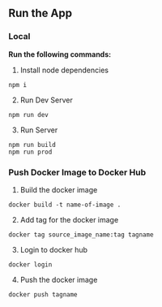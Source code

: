 ## Run the App
### Local
**Run the following commands:**
1. Install node dependencies
```
npm i
```
2. Run Dev Server
```
npm run dev
```
3. Run Server
```
npm run build
npm run prod
```

### Push Docker Image to Docker Hub
1. Build the docker image
```
docker build -t name-of-image .
```
2. Add tag for the docker image
```
docker tag source_image_name:tag tagname
```
3. Login to docker hub
```
docker login
```
4. Push the docker image
```
docker push tagname
```